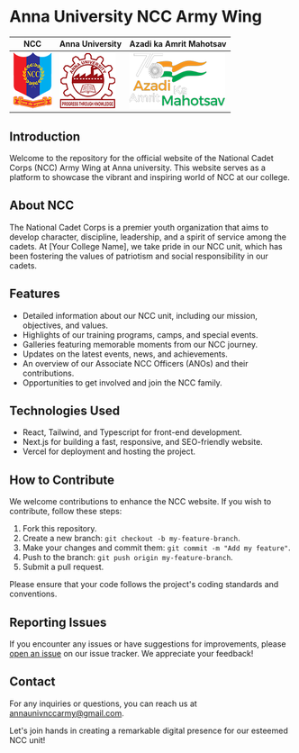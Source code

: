 # Anna University NCC Army Wing

| NCC                                            | Anna University                                  | Azadi ka Amrit Mahotsav                                                  |
| ---------------------------------------------- | ------------------------------------------------ | ------------------------------------------------------------------------ |
| ![NCC Logo](/public/images/logos/ncc_logo.png) | ![AU logo](/public/images/logos/AU_logo_100.png) | ![Azadi ka Amrit Mahotsav ](/public/images/logos/azadi_ka_amrit_100.png) |

## Introduction

Welcome to the repository for the official website of the National Cadet Corps (NCC) Army Wing at Anna university. This website serves as a platform to showcase the vibrant and inspiring world of NCC at our college.

## About NCC

The National Cadet Corps is a premier youth organization that aims to develop character, discipline, leadership, and a spirit of service among the cadets. At [Your College Name], we take pride in our NCC unit, which has been fostering the values of patriotism and social responsibility in our cadets.

## Features

- Detailed information about our NCC unit, including our mission, objectives, and values.
- Highlights of our training programs, camps, and special events.
- Galleries featuring memorable moments from our NCC journey.
- Updates on the latest events, news, and achievements.
- An overview of our Associate NCC Officers (ANOs) and their contributions.
- Opportunities to get involved and join the NCC family.

## Technologies Used

- React, Tailwind, and Typescript for front-end development.
- Next.js for building a fast, responsive, and SEO-friendly website.
- Vercel for deployment and hosting the project.

## How to Contribute

We welcome contributions to enhance the NCC website. If you wish to contribute, follow these steps:

1. Fork this repository.
2. Create a new branch: `git checkout -b my-feature-branch`.
3. Make your changes and commit them: `git commit -m "Add my feature"`.
4. Push to the branch: `git push origin my-feature-branch`.
5. Submit a pull request.

Please ensure that your code follows the project's coding standards and conventions.

## Reporting Issues

If you encounter any issues or have suggestions for improvements, please [open an issue](https://github.com/DenserMeerkat/ncc-next-app/issues/new) on our issue tracker. We appreciate your feedback!

<!-- ## License

This project is licensed under the [MIT License](link-to-license). -->

## Contact

For any inquiries or questions, you can reach us at [annaunivnccarmy@gmail.com](mailto:annaunivnccarmy@gmail.com).

Let's join hands in creating a remarkable digital presence for our esteemed NCC unit!
